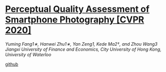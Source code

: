 # [Perceptual Quality Assessment of Smartphone Photography [CVPR 2020]](https://openaccess.thecvf.com/content_CVPR_2020/html/Fang_Perceptual_Quality_Assessment_of_Smartphone_Photography_CVPR_2020_paper.html)
_Yuming Fang1∗, Hanwei Zhu1∗, Yan Zeng1, Kede Ma2†, and Zhou Wang3
_Jiangxi University of Finance and Economics, City University of Hong Kong, University of Waterloo__

[github](https://github.com/h4nwei/SPAQ.git)
